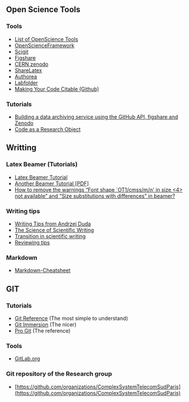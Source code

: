 ## Open Science Tools
### Tools 
* [List of OpenScience Tools](https://docs.google.com/a/luxbulb.org/spreadsheet/ccc?key=0AurNeI-ueiEEdFdwTWNnMDA0OEliNHM0WnNBQVd4eEE#gid=0)
* [OpenScienceFramework](https://openscienceframework.org/)
* [Scigit](https://www.scigit.com/)
* [Figshare](http://figshare.com/)
* [CERN zenodo](http://zenodo.org/)
* [ShareLatex](https://www.sharelatex.com/)
* [Authorea](https://www.authorea.com/)
* [Labfolder](https://www.labfolder.com/)
* [Making Your Code Citable (Github)](https://guides.github.com/activities/citable-code/)

### Tutorials 
* [Building a data archiving service using the GitHub API, figshare and Zenodo](http://arfon.org/building-a-data-archiving-service-using-the-github-api-figshare-and-zenodo)
* [Code as a Research Object](http://mozillascience.github.io/code-research-object/)

## Writting
### Latex Beamer (Tutorials) 
- [Latex Beamer Tutorial](http://www.math.umbc.edu/~rouben/beamer/)
- [Another Beamer Tutorial [PDF]](http://www.uncg.edu/cmp/reu/presentations/Charles%20Batts%20-%20Beamer%20Tutorial.pdf)
- [How to remove the warnings “Font shape `OT1/cmss/m/n' in size <4> not available” and “Size substitutions with differences” in beamer?](http://tex.stackexchange.com/questions/58087/how-to-remove-the-warnings-font-shape-ot1-cmss-m-n-in-size-4-not-available)

### Writing tips
* [Writing Tips from Andrzej Duda](http://duda.imag.fr/writing.pdf)
* [The Science of Scientific Writing](https://www.americanscientist.org/issues/issue.aspx?id=877&y=0&no&content=true&page=4&css=print)
* [Transition in scientific writing](http://www.infoplease.com/homework/ttransition.html)
* [Reviewing tips](http://www.brianckeegan.com/2014/03/checklist-for-reviewing-and-thus-writing-a-research-paper/)

### Markdown
* [Markdown-Cheatsheet](https://github.com/adam-p/markdown-here/wiki/Markdown-Cheatsheet)
 
## GIT
### Tutorials 
  * [Git Reference](http://gitref.org/) (The most simple to understand)
  * [Git Immersion](http://gitimmersion.com/) (The nicer)
  * [Pro Git](http://progit.org/book/) (The reference)

### Tools
  * [GitLab.org](http://gitlab.org/)

### Git repository of the Research group 
* [https://github.com/organizations/ComplexSystemTelecomSudParis](https://github.com/organizations/ComplexSystemTelecomSudParis)